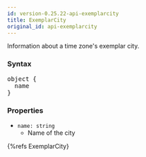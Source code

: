```yaml
---
id: version-0.25.22-api-exemplarcity
title: ExemplarCity
original_id: api-exemplarcity
---
```


Information about a time zone's exemplar city.

### Syntax

<pre class="syntax">
object {
  name
}
</pre>

### Properties

 - <code class="def">name: <span>string</span></code>
   - Name of the city

{%refs ExemplarCity}
